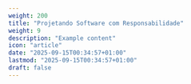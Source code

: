 ```yaml
---
weight: 200
title: "Projetando Software com Responsabilidade"
weight: 9
description: "Example content"
icon: "article"
date: "2025-09-15T00:34:57+01:00"
lastmod: "2025-09-15T00:34:57+01:00"
draft: false
---
```

